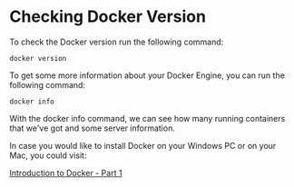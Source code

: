 # Checking Docker Version

To check the Docker version run the following command:

```
docker version
```

To get some more information about your Docker Engine, you can run the following command:

```
docker info
```

With the docker info command, we can see how many running containers that we've got and some server information.

In case you would like to install Docker on your Windows PC or on your Mac, you could visit:

[Introduction to Docker - Part 1](https://devdojo.com/bobbyiliev/introduction-to-docker-part-1#what-is-a-docker-image)